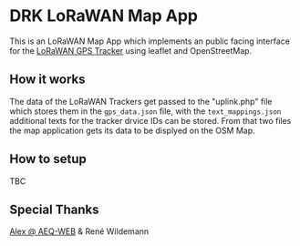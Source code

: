 # DRK LoRaWAN Map App

This is an LoRaWAN Map App which implements an public facing interface for the [LoRaWAN GPS Tracker](https://www.aeq-web.com/lorawan-gps-tracker-the-things-stack-tts-application-server/) using leaflet and OpenStreetMap.

## How it works

The data of the LoRaWAN Trackers get passed to the "uplink.php" file which stores them in the `gps_data.json` file, with the `text_mappings.json` additional texts for the tracker drvice IDs can be stored. From that two files the map application gets its data to be displyed on the OSM Map.

## How to setup

TBC

## Special Thanks

[Alex @ AEQ-WEB](https://www.aeq-web.com/) & René Wildemann

